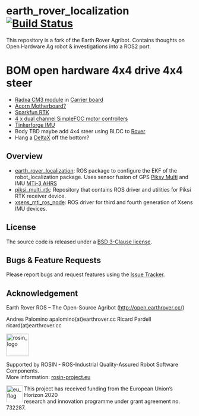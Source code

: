 # earth_rover_localization [![Build Status](https://travis-ci.com/earthrover/OpenER.svg?branch=master)](https://travis-ci.com/earthrover/OpenER)

This repository is a fork of the Earth Rover Agribot. Contains thoughts on Open Hardware Ag robot & investigations into a ROS2 port.


# BOM open hardware 4x4 drive 4x4 steer

- [Radxa CM3 module](https://www.cnx-software.com/2021/11/07/radxa-cm3-raspberry-pi-cm4-alternative/) in [Carrier board](https://hackaday.io/project/165108-carrier-board-for-the-raspberry-pi-compute-module)
- [Acorn Motherboard?](https://github.com/Twisted-Fields/acorn-robot-electronics/blob/main/README.md)
- [Sparkfun RTK](https://www.ardusimple.com/product/sparkfun-gps-rtk2/)
- [4 x dual channel SimpleFOC motor controllers](https://github.com/rosmo-robot/Rosmo_ESC)
- [Tinkerforge IMU](https://www.tinkerforge.com/en/shop/bricks/imu-v2-brick.html)
- Body TBD maybe add 4x4 steer using BLDC to [Rover](https://github.com/tlalexander/rover_designs)
- Hang a [DeltaX](https://www.deltaxrobot.com/) off the bottom?

Overview
------
- [earth_rover_localization](https://github.com/earthrover/earth_rover_localization/tree/master/earth_rover_localization): ROS package to configure the EKF of the robot_localization package. Uses sensor fusion of GPS [Piksy Multi](https://www.swiftnav.com/piksi-multi) and IMU [MTi-3 AHRS](https://www.xsens.com/products/mti-1-series/)
- [piksi_multi_rtk](https://github.com/earthrover/earth_rover_piksi): Repository that contains ROS driver and utilities for Piksi RTK receiver device.
- [xsens_mti_ros_node](https://github.com/xsens/xsens_mti_ros_node): ROS driver for third and fourth generation of Xsens IMU devices.

License
-------
The source code is released under a [BSD 3-Clause license](https://github.com/earthrover/er_localisation/blob/master/LICENSE.md).

Bugs & Feature Requests
-------
Please report bugs and request features using the [Issue Tracker](https://github.com/earthrover/er_localisation/issues).

Acknowledgement
-------
Earth Rover ROS – The Open-Source Agribot (http://open.earthrover.cc/)

Andres Palomino apalomino(at)earthrover.cc
Ricard Pardell ricard(at)earthrover.cc

<!--
    ROSIN acknowledgement from the ROSIN press kit
    @ https://github.com/rosin-project/press_kit
-->

<a href="http://rosin-project.eu">
  <img src="http://rosin-project.eu/wp-content/uploads/rosin_ack_logo_wide.png"
       alt="rosin_logo" height="60" >
</a>

Supported by ROSIN - ROS-Industrial Quality-Assured Robot Software Components.  
More information: <a href="http://rosin-project.eu">rosin-project.eu</a>

<img src="http://rosin-project.eu/wp-content/uploads/rosin_eu_flag.jpg"
     alt="eu_flag" height="45" align="left" >  

This project has received funding from the European Union’s Horizon 2020  
research and innovation programme under grant agreement no. 732287.
